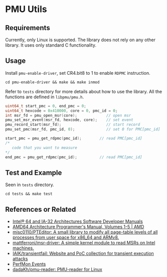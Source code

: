 # PMU Utils

## Requirements

Currently, only Linux is supported. The library does not rely on any other library. It uses only standard C functionality.

## Usage

Install `pmu-enable-driver`, set CR4.bit8 to 1 to enable `RDPMC` instruction.

```shell
cd pmu-enable-driver && make && make inmod
```

Refer to `tests` directory for more details about how to use the library. All the functions are defined in `libpmu/pmu.h`.

```c
uint64_t start_pmc = 0, end_pmc = 0;
uint64_t hexcode = 0x410000, core = 0, pmc_id = 0;
int msr_fd = pmu_open_msr(core);             // open msr
pmu_set_msr_event(msr_fd, hexcode, core);    // set event
pmu_record_start(msr_fd);                    // start record
pmu_set_pmc(msr_fd, pmc_id, 0);              // set 0 for PMC[pmc_id]

start_pmc = pmu_get_rdpmc(pmc_id);        // read PMC[pmc_id]
/*
   code that you want to measure
*/
end_pmc = pmu_get_rdpmc(pmc_id);          // read PMC[pmc_id]
```

## Test and Example

Seen in `tests` directory.

```shell
cd tests && make test
```

## References or Related
- [Intel® 64 and IA-32 Architectures Software Developer Manuals](https://www.intel.com/content/www/us/en/developer/articles/technical/intel-sdm.html)
- [AMD64 Architecture Programmer's Manual, Volumes 1-5 | AMD](https://www.amd.com/en/support/tech-docs/amd64-architecture-programmers-manual-volumes-1-5)
- [misc0110/PTEditor: A small library to modify all page-table levels of all processes from user space for x86_64 and ARMv8.](https://github.com/misc0110/PTEditor)
- [mattferroni/msr-driver: A simple kernel module to read MSRs on Intel machines.](https://github.com/mattferroni/msr-driver)
- [IAIK/transientfail: Website and PoC collection for transient execution attacks](https://github.com/IAIK/transientfail)
- [PerfMon Events](https://perfmon-events.intel.com/#)
- [dadaKh/pmu-reader: PMU-reader for Linux](https://github.com/dadaKh/pmu-reader)
